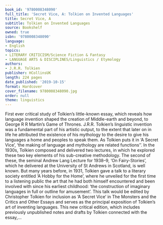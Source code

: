 ```yaml
---
book_id: '9780008348090'
full_title: 'Secret Vice, A: Tolkien on Invented Languages'
title: Secret Vice, A
subtitle: Tolkien on Invented Languages
source: Bookshelf
owned: true
isbn: '9780008348090'
language:
- English
topics:
- LITERARY CRITICISM/Science Fiction & Fantasy
- LANGUAGE ARTS & DISCIPLINES/Linguistics / Etymology
authors:
- J.R.R. Tolkien
publisher: HCollinsUK
length: 224 pages
date_published: '2019-10-15'
format: Hardcover
cover_filename: 9780008348090.jpg
order: null
theme: linguistics
---
```

First ever critical study of Tolkien’s little-known essay, which reveals how language invention shaped the creation of Middle-earth and beyond, to George R R Martin’s Game of Thrones.
J.R.R. Tolkien’s linguistic invention was a fundamental part of his artistic output, to the extent that later on in life he attributed the existence of his mythology to the desire to give his languages a home and peoples to speak them. As Tolkien puts it in ‘A Secret Vice’, ‘the making of language and mythology are related functions’’.
In the 1930s, Tolkien composed and delivered two lectures, in which he explored these two key elements of his sub-creative methodology. The second of these, the seminal Andrew Lang Lecture for 1938–9, ‘On Fairy-Stories’, which he delivered at the University of St Andrews in Scotland, is well known. But many years before, in 1931, Tolkien gave a talk to a literary society entitled ‘A Hobby for the Home’, where he unveiled for the first time to a listening public the art that he had both himself encountered and been involved with since his earliest childhood: ‘the construction of imaginary languages in full or outline for amusement’.
This talk would be edited by Christopher Tolkien for inclusion as ‘A Secret Vice’ in The Monsters and the Critics and Other Essays and serves as the principal exposition of Tolkien’s art of inventing languages. This new critical edition, which includes previously unpublished notes and drafts by Tolkien connected with the essay,...
